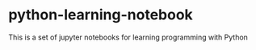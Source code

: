 # python-learning-notebook
This is a set of  jupyter notebooks for learning programming with Python
